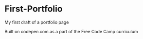 # First-Portfolio
My first draft of a portfolio page

Built on codepen.com as a part of the Free Code Camp curriculum
